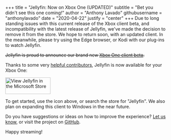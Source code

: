 +++
title = "Jellyfin: Now on Xbox One (UPDATED)"
subtitle = "Bet you didn't see this one coming!"
author = "Anthony Lavado"
githubusername = "anthonylavado"
date = "2020-04-22"
justify = "center"
+++
Due to long standing issues with this current release of the Xbox client beta, and incompatibility with the latest release of Jellyfin, we've made the decision to remove it from the store. We hope to return soon, with an updated client. In the meanwhile, please try using the Edge browser, or Kodi with our plug-ins to watch Jellyfin.

<!--more-->
~~Jellyfin is proud to announce our brand new <a href="https://www.microsoft.com/store/apps/9P2DRTG62QF8">Xbox One client beta</a>.~~

Thanks to some very [helpful contributors](https://github.com/jellyfin/jellyfin-uwp/graphs/contributors), Jellyfin is now available for your Xbox One:

<a class="NoLinkLook" href="//www.microsoft.com/store/apps/9P2DRTG62QF8?cid=storebadge&ocid=badge"><img src="/images/store-icons/microsoft.svg" alt="View Jellyfin in the Microsoft Store" style="width: 142px; height: 52px;"/></a>

To get started, use the icon above, or search the store for "Jellyfin". We also plan on expanding this client to Windows in the near future.

Do you have suggestions or ideas on how to improve the experience? [Let us know](../../contact), or visit the project on [GitHub](https://github.com/jellyfin/jellyfin-uwp).

Happy streaming!
